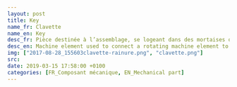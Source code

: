 ```yaml
---
layout: post
title: Key
name_fr: Clavette
name_en: Key
desc_fr: Pièce destinée à l’assemblage, se logeant dans des mortaises ou des rainures pratiquées dans des pièces à assembler.
desc_en: Machine element used to connect a rotating machine element to a shaft.
img: ["2017-08-28_155603clavette-rainure.png", "clavette.png"]
src: 
date: 2019-03-15 17:58:00 +0100
categories: [FR_Composant mécanique, EN_Mechanical part]
---
```

